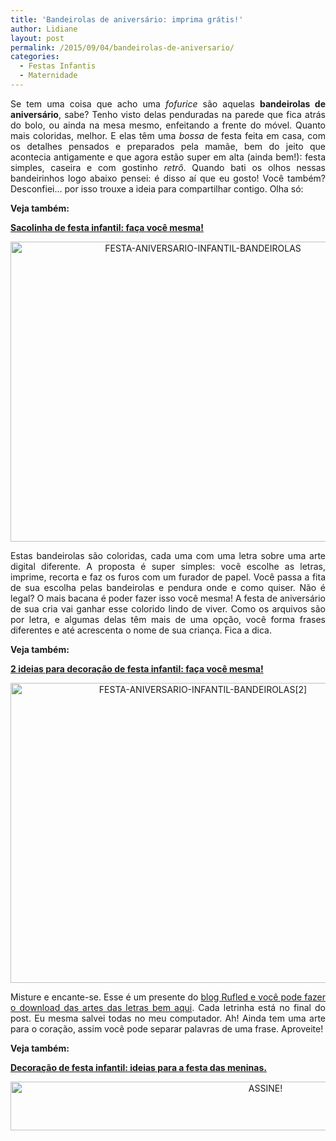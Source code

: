 ```yaml
---
title: 'Bandeirolas de aniversário: imprima grátis!'
author: Lidiane
layout: post
permalink: /2015/09/04/bandeirolas-de-aniversario/
categories:
  - Festas Infantis
  - Maternidade
---
```

<p align="justify">
  Se tem uma coisa que acho uma <em>fofurice</em> são aquelas <strong>bandeirolas de aniversário</strong>, sabe? Tenho visto delas penduradas na parede que fica atrás do bolo, ou ainda na mesa mesmo, enfeitando a frente do móvel. Quanto mais coloridas, melhor. E elas têm uma <em>bossa</em> de festa feita em casa, com os detalhes pensados e preparados pela mamãe, bem do jeito que acontecia antigamente e que agora estão super em alta (ainda bem!): festa simples, caseira e com gostinho <em>retrô</em>. Quando bati os olhos nessas bandeirinhos logo abaixo pensei: é disso aí que eu gosto! Você também? Desconfiei… por isso trouxe a ideia para compartilhar contigo. Olha só:
</p>

<p align="justify">
  <strong>Veja também:</strong>
</p>

<p align="justify">
  <a href="http://www.trololodemulher.com.br/2015/08/07/sacolinha-de-festa-infantil/" target="_blank" rel="noopener noreferrer"><strong>Sacolinha de festa infantil: faça você mesma!</strong></a>
</p>

<p align="center">
  <a href="https://www.trololodemulher.com.br/2015/09/FESTA-ANIVERSARIO-INFANTIL-BANDEIROLAS.jpg"><img class="alignnone size-full wp-image-11414" src="https://www.trololodemulher.com.br/2015/09/FESTA-ANIVERSARIO-INFANTIL-BANDEIROLAS.jpg" alt="FESTA-ANIVERSARIO-INFANTIL-BANDEIROLAS" width="600" height="480" /></a>
</p>

<p align="justify">
  Estas bandeirolas são coloridas, cada uma com uma letra sobre uma arte digital diferente. A proposta é super simples: você escolhe as letras, imprime, recorta e faz os furos com um furador de papel. Você passa a fita de sua escolha pelas bandeirolas e pendura onde e como quiser. Não é legal? O mais bacana é poder fazer isso você mesma! A festa de aniversário de sua cria vai ganhar esse colorido lindo de viver. Como os arquivos são por letra, e algumas delas têm mais de uma opção, você forma frases diferentes e até acrescenta o nome de sua criança. Fica a dica.
</p>

<p align="justify">
  <strong>Veja também:</strong>
</p>

<p align="justify">
  <a href="http://www.decoracaodacasa.com/festa-decoracao-infantil/" target="_blank" rel="noopener noreferrer"><strong>2 ideias para decoração de festa infantil: faça você mesma!</strong></a>
</p>

<p align="center">
  <a href="https://www.trololodemulher.com.br/2015/09/FESTA-ANIVERSARIO-INFANTIL-BANDEIROLAS2.jpg"><img class="alignnone size-full wp-image-11415" src="https://www.trololodemulher.com.br/2015/09/FESTA-ANIVERSARIO-INFANTIL-BANDEIROLAS2.jpg" alt="FESTA-ANIVERSARIO-INFANTIL-BANDEIROLAS[2]" width="600" height="480" /></a>
</p>

<p align="justify">
  Misture e encante-se. Esse é um presente do <a href="http://ruffledblog.com/printable-alphabet-bunting/" target="_blank" rel="noopener noreferrer">blog Rufled e você pode fazer o download das artes das letras bem aqui</a>. Cada letrinha está no final do post. Eu mesma salvei todas no meu computador. Ah! Ainda tem uma arte para o coração, assim você pode separar palavras de uma frase. Aproveite!
</p>

<p align="justify">
  <strong>Veja também:</strong>
</p>

<p align="justify">
  <a href="http://www.decoracaodacasa.com/decoracao-festa-infantil/" target="_blank" rel="noopener noreferrer"><strong>Decoração de festa infantil: ideias para a festa das meninas.</strong></a>
</p>

<p align="center">
  <a href="http://feedburner.google.com/fb/a/mailverify?uri=blogBichaFemea&loc=en_US" target="_blank" rel="noopener noreferrer"><img class="alignnone size-full wp-image-10439" src="https://www.trololodemulher.com.br/2014/09/ASSINE.png" alt="ASSINE!" width="800" height="78" /></a>
</p>

<p align="justify">